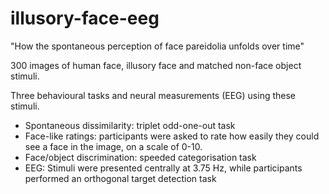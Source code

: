 # illusory-face-eeg

"How the spontaneous perception of face pareidolia unfolds over time"

300 images of human face, illusory face and matched non-face object stimuli.

Three behavioural tasks and neural measurements (EEG) using these stimuli.

- Spontaneous dissimilarity: triplet odd-one-out task
- Face-like ratings: participants were asked to rate how easily they could see a face in the image, on a scale of 0-10. 
- Face/object discrimination: speeded categorisation task
- EEG: Stimuli were presented centrally at 3.75 Hz, while participants performed an orthogonal target detection task
